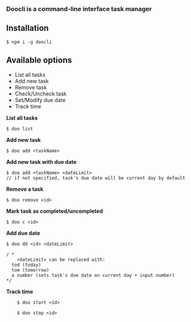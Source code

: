 ### Doocli is a command-line interface task manager 


## Installation

    $ npm i -g doocli

## Available options

 - List all tasks
 - Add new task
 - Remove task
 - Check/Uncheck task
 - Set/Modify due date
 - Track time

**List all tasks**

    $ doo list
 
**Add new task**

    $ doo add <taskName>

**Add new task with due date**

    $ doo add <taskName> <dateLimit>
    // if not specified, task's due date will be current day by default
    

**Remove a task**

    $ doo remove <id>

**Mark task as completed/uncompleted**

    $ doo c <id>

**Add due date**

    $ doo dd <id> <dateLimit>
    
    / *
		<dateLimit> can be replaced with:
	  tod (today)
	  tom (tomorrow)
	  a number (sets task's due date on current day + input number)
    */
   
**Track time**

		$ doo start <id>
        
		$ doo stop <id>
